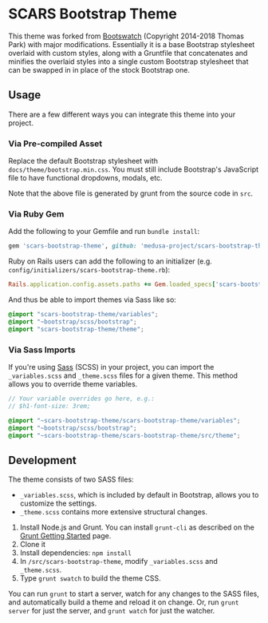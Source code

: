 # SCARS Bootstrap Theme

This theme was forked from [Bootswatch](https://bootswatch.com) (Copyright 2014-2018 Thomas Park) with major modifications. Essentially it is a base Bootstrap stylesheet overlaid with custom styles, along with a Gruntfile that concatenates and minifies the overlaid styles into a single custom Bootstrap stylesheet that can be swapped in in place of the stock Bootstrap one.

## Usage

There are a few different ways you can integrate this theme into your project.

### Via Pre-compiled Asset

Replace the default Bootstrap stylesheet with `docs/theme/bootstrap.min.css`. You must still include Bootstrap's JavaScript file to have functional dropdowns, modals, etc.

Note that the above file is generated by grunt from the source code in `src`.

### Via Ruby Gem

Add the following to your Gemfile and run `bundle install`:

```ruby
gem 'scars-bootstrap-theme', github: 'medusa-project/scars-bootstrap-theme'
```

Ruby on Rails users can add the following to an initializer (e.g.
`config/initializers/scars-bootstrap-theme.rb`):

```ruby
Rails.application.config.assets.paths += Gem.loaded_specs['scars-bootstrap-theme'].load_paths
```

And thus be able to import themes via Sass like so:

```scss
@import "scars-bootstrap-theme/variables";
@import "~bootstrap/scss/bootstrap";
@import "scars-bootstrap-theme/theme";
```

### Via Sass Imports

If you're using [Sass](https://sass-lang.com/) (SCSS) in your project, you can
import the `_variables.scss` and `_theme.scss` files for a given theme.
This method allows you to override theme variables.

```scss
// Your variable overrides go here, e.g.:
// $h1-font-size: 3rem;

@import "~scars-bootstrap-theme/scars-bootstrap-theme/variables";
@import "~bootstrap/scss/bootstrap";
@import "~scars-bootstrap-theme/scars-bootstrap-theme/src/theme";
```

## Development

The theme consists of two SASS files:

* `_variables.scss`, which is included by default in Bootstrap, allows you to customize the settings.
* `_theme.scss` contains more extensive structural changes.

1. Install Node.js and Grunt. You can install `grunt-cli` as described on the [Grunt Getting Started](https://gruntjs.com/getting-started) page.
2. Clone it
3. Install dependencies: `npm install`
4. In `/src/scars-bootstrap-theme`, modify `_variables.scss` and `_theme.scss`.
5. Type `grunt swatch` to build the theme CSS.

You can run `grunt` to start a server, watch for any changes to the SASS files, and automatically build a theme and reload it on change. Or, run `grunt server` for just the server, and `grunt watch` for just the watcher.
